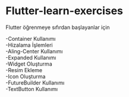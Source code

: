 # Flutter-learn-exercises
Flutter öğrenmeye sıfırdan başlayanlar için

-Container Kullanımı           
-Hizalama İşlemleri       
-Aling-Center Kullanımı     
-Expanded Kullanımı         
-Widget Oluşturma   
-Resim Ekleme    
-Icon Oluşturma           
-FutureBuilder Kullanımı        
-TextButton Kullanımı
